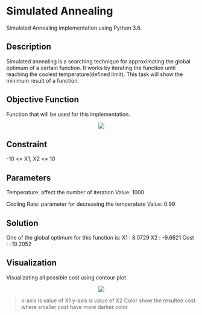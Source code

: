 # Simulated Annealing
Simulated Annealing implementation using Python 3.6.

## Description
  Simulated annealing is a searching technique for approximating the global optimum of a certain function. It works by iterating the function until reaching the coolest temperature(defined limit). This task will show the minimum result of a function.

## Objective Function
  Function that will be used for this implementation. 
  <p align="center">
   <img src="https://cdn1.imggmi.com/uploads 2018/10/1/571a1284a54fd46e41cf227a077c85d2-full.png">
  </p>

## Constraint
  -10 <= X1, X2 <= 10

## Parameters
  Temperature: affect the number of iteration
      Value: 1000

  Cooling Rate: parameter for decreasing the temperature
      Value: 0.99

## Solution
   One of the global optimum for this function is:
   X1 : 8.0729
   X2 : -9.6621
   Cost : -19.2052

## Visualization
  Visualizating all possible cost using contour plot
  <p align="center">
   <img src="https://cdn1.imggmi.com/uploads/2018/9/24/25e09313675b886cd4ef6b960b62719f-full.png">
  </p>

> x-axis is value of X1
> y-axis is value of X2
> Color show the resulted cost where smaller cost have more darker color
